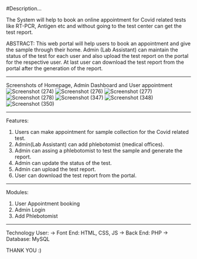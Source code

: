 #Description...

The System will help to book an online appointment for Covid related tests like RT-PCR, Antigen etc and without going to the test center can get the test report.

ABSTRACT:
This web portal will help users to book an appointment and give the sample through their home. Admin (Lab Assistant) can maintain the status of the test for each user and also upload the test report on the portal for the respective user. At last user can download the test report from the portal after the generation of the report.

-----------------------------------------------------------------------------------------------------------------------------------------------------------------------------------
Screenshots of Homepage, Admin Dashboard and User appointment 
![Screenshot (274)](https://user-images.githubusercontent.com/61697945/132786696-ed74d34c-b3f2-4425-91d0-908da0e37dbc.png)
![Screenshot (276)](https://user-images.githubusercontent.com/61697945/132786702-550abd62-ce01-41b7-88d4-43442c3a5670.png)
![Screenshot (277)](https://user-images.githubusercontent.com/61697945/132786705-1ca41fd5-3bec-48d8-92e4-eccdec23549d.png)
![Screenshot (278)](https://user-images.githubusercontent.com/61697945/132786708-7b200422-6f45-4143-bfe8-0d5354bc2420.png)
![Screenshot (347)](https://user-images.githubusercontent.com/61697945/132787561-4cd7148c-ab90-4255-9461-ea137a3a553c.png)
![Screenshot (348)](https://user-images.githubusercontent.com/61697945/132787569-5539623c-4bec-49aa-a04f-412c5b0d2af9.png)
![Screenshot (350)](https://user-images.githubusercontent.com/61697945/132787571-df6ac2e4-c599-4620-bb97-41fd2ed074d9.png)

-----------------------------------------------------------------------------------------------------------------------------------------------------------------------------------
Features:
1. Users can make appointment for sample collection for the Covid related test.
2. Admin(Lab Assistant) can add phlebotomist (medical offices).
3. Admin can assing a phlebotomist to test the sample and generate the report.
4. Admin can update the status of the test.
5. Admin can upload the test report.
6. User can download the test report from the portal.

-----------------------------------------------------------------------------------------------------------------------------------------------------------------------------------
Modules:
1. User Appointment booking
2. Admin Login
3. Add Phlebotomist

-----------------------------------------------------------------------------------------------------------------------------------------------------------------------------------
Technology User:
-> Font End: HTML, CSS, JS
-> Back End: PHP
-> Database: MySQL

THANK YOU :)
